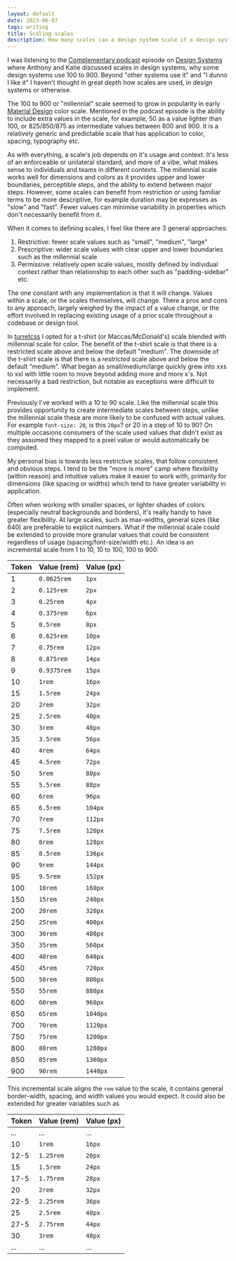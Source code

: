 ```yaml
---
layout: default
date: 2023-06-07
tags: writing
title: Scaling scales
description: How many scales can a design system scale if a design system can scale scales?
---
```


I was listening to the [Complementary podcast](https://podcasts.apple.com/us/podcast/complementary/id1671376839) episode on [Design Systems](https://podcasts.apple.com/us/podcast/06-design-systems/id1671376839?i=1000608091066) where Anthony and Katie discussed scales in design systems, why some design systems use 100 to 900. Beyond "other systems use it" and "I dunno I like it" I haven't thought in great depth how scales are used, in design systems or otherwise.

The 100 to 900 or "millennial" scale seemed to grow in popularity in early [Material Design](https://material.io/) color scale. Mentioned in the podcast episode is the ability to include extra values in the scale, for example, 50 as a value lighter than 100, or 825/850/875 as intermediate values between 800 and 900. It is a relatively generic and predictable scale that has application to color, spacing, typography etc.

As with everything, a scale's job depends on it's usage and context. It's less of an enforceable or unilateral standard, and more of a vibe, what makes sense to individuals and teams in different contexts. The millennial scale works well for dimensions and colors as it provides upper and lower boundaries, perceptible steps, and the ability to extend between major steps. However, some scales can benefit from restriction or using familiar terms to be more descriptive, for example duration may be expresses as "slow" and "fast". Fewer values can minimise variability in properties which don't necessarily benefit from it.

When it comes to defining scales, I feel like there are 3 general approaches:

1. Restrictive: fewer scale values such as "small", "medium", "large"
2. Prescriptive: wider scale values with clear upper and lower boundaries such as the millennial scale
3. Permissive: relatively open scale values, mostly defined by individual context rather than relationship to each other such as "padding-sidebar" etc.

The one constant with any implementation is that it will change. Values within a scale, or the scales themselves, will change. There a pros and cons to any approach, largely weighed by the impact of a value change, or the effort involved in replacing existing usage of a prior scale throughout a codebase or design tool. 

In [turretcss](https://turretcss.com/) I opted for a t-shirt (or Maccas/McDonald's) scale blended with millennial scale for color. The benefit of the t-shirt scale is that there is a restricted scale above and below the default "medium". The downside of the t-shirt scale is that there is a _restricted_ scale above and below the default "medium". What began as small/medium/large quickly grew into xxs to xxl with little room to move beyond adding more and more x's. Not necessarily a bad restriction, but notable as exceptions were difficult to implement.

Previously I've worked with a 10 to 90 scale. Like the millennial scale this provides opportunity to create intermediate scales between steps, unlike the millennial scale these are more likely to be confused with actual values. For example `font-size: 20`, is this `20px`? or 20 in a step of 10 to 90? On multiple occasions consumers of the scale used values that didn't exist as they assumed they mapped to a pixel value or would automatically be computed.

My personal bias is towards less restrictive scales, that follow consistent and obvious steps. I tend to be the "more is more" camp where flexibility (within reason) and intuitive values make it easier to work with, primarily for dimensions (like spacing or widths) which tend to have greater variability in application.

Often when working with smaller spaces, or lighter shades of colors (especially neutral backgrounds and borders), it's really handy to have greater flexibility. At large scales, such as max-widths, general sizes (like 640) are preferable to explicit numbers. What if the millennial scale could be extended to provide more granular values that could be consistent regardless of usage (spacing/font-size/width etc.). An idea is an incremental scale from 1 to 10, 10 to 100, 100 to 900:

| Token | Value (rem) | Value (px) |
| ----- | ----------- | ---------- |
| 1     | `0.0625rem` | `1px`      |
| 2     | `0.125rem`  | `2px`      |
| 3     | `0.25rem`   | `4px`      |
| 4     | `0.375rem`  | `6px`      |
| 5     | `0.5rem`    | `8px`      |
| 6     | `0.625rem`  | `10px`     |
| 7     | `0.75rem`   | `12px`     |
| 8     | `0.875rem`  | `14px`     |
| 9     | `0.9375rem` | `15px`     |
| 10    | `1rem`      | `16px`     |
| 15    | `1.5rem`    | `24px`     |
| 20    | `2rem`      | `32px`     |
| 25    | `2.5rem`    | `40px`     |
| 30    | `3rem`      | `48px`     |
| 35    | `3.5rem`    | `56px`     |
| 40    | `4rem`      | `64px`     |
| 45    | `4.5rem`    | `72px`     |
| 50    | `5rem`      | `80px`     |
| 55    | `5.5rem`    | `88px`     |
| 60    | `6rem`      | `96px`     |
| 65    | `6.5rem`    | `104px`    |
| 70    | `7rem`      | `112px`    |
| 75    | `7.5rem`    | `120px`    |
| 80    | `8rem`      | `128px`    |
| 85    | `8.5rem`    | `136px`    |
| 90    | `9rem`      | `144px`    |
| 95    | `9.5rem`    | `152px`    |
| 100   | `10rem`     | `160px`    |
| 150   | `15rem`     | `240px`    |
| 200   | `20rem`     | `320px`    |
| 250   | `25rem`     | `400px`    |
| 300   | `30rem`     | `480px`    |
| 350   | `35rem`     | `560px`    |
| 400   | `40rem`     | `640px`    |
| 450   | `45rem`     | `720px`    |
| 500   | `50rem`     | `800px`    |
| 550   | `55rem`     | `880px`    |
| 600   | `60rem`     | `960px`    |
| 650   | `65rem`     | `1040px`   |
| 700   | `70rem`     | `1120px`   |
| 750   | `75rem`     | `1200px`   |
| 800   | `80rem`     | `1280px`   |
| 850   | `85rem`     | `1360px`   |
| 900   | `90rem`     | `1440px`   |

This incremental scale aligns the `rem` value to the scale, it contains general border-width, spacing, and width values you would expect. It could also be extended for greater variables such as 

| Token | Value (rem) | Value (px) |
| ----- | ----------- | ---------- |
| ...   | ...         | ...        |
| 10    | `1rem`      | `16px`     |
| 12-5  | `1.25rem`   | `20px`     |
| 15    | `1.5rem`    | `24px`     |
| 17-5  | `1.75rem`   | `28px`     |
| 20    | `2rem`      | `32px`     |
| 22-5  | `2.25rem`   | `36px`     |
| 25    | `2.5rem`    | `40px`     |
| 27-5  | `2.75rem`   | `44px`     |
| 30    | `3rem`      | `48px`     |
| ...   | ...         | ...        |
